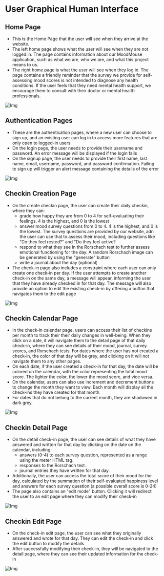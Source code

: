 # User Graphical Human Interface

## Home Page
* This is the Home Page that the user will see when they arrive at the website.
* The left home page shows what the user will see when they are not logged in. The page contains information about our MoodMouse application, such as what we are, who we are, and what this project means to us.
* The right home page is what the user will see when they log in. The page contains a friendly reminder that the survey we provide for self-assessing mood scores is not intended to diagnose any health conditions. If the user feels that they need mental health support, we encourage them to consult with their doctor or mental health professionals.

![Img](/images/homePage.png)
## Authentication Pages
* These are the authentication pages, where a new user can choose to sign up, and an existing user can log in to access more features that are only open to logged-in users
* On the login page, the user needs to provide their username and password. An error message will be displayed if the login fails
* On the signup page, the user needs to provide their first name, last name, email, username, password, and password confirmation. Failing to sign up will trigger an alert message containing the details of the error

![Img](/images/AuthenticationPage.png)

## Checkin Creation Page
* On the create checkin page, the user can create their daily checkin, where they can:
    * grade how happy they are from 0 to 4 for self-evaluating their feelings. 4 is the highest, and 0 is the lowest
    * answer mood survey questions from 0 to 4. 4 is the highest, and 0 is the lowest. The survey questions are provided by our website, adn the user can use that to assess their mood, including questions like "Do they feel rested?" and "Do they feel active?
    * respond to what they see in the Rorschach test to further assess emotional functioning for the day. A random Rorschach image can be generated by using the "generate" button
    * write a journal about the day (optional)
* The check-in page also includes a constraint where each user can only create one check-in per day. If the user attempts to create another check-in on the same day, a message will appear, informing the user that they have already checked in for that day. The message will also provide an option to edit the existing check-in by offering a button that navigates them to the edit page

![Img](/images/createPage.png)

## Checkin Calendar Page
* In the check-in calendar page, users can access their list of checkins per month to track their their daily changes in well-being. When they click on a date, it will navigate them to the detail page of that daily check-in, where they can see details of their mood, journal, survey scores, and Rorschach tests. For dates where the user has not created a check-in, the color of that day will be grey, and clicking on it will not navigate them to any other pages.
* On each date, if the user created a check-in for that day, the date will be colored on the calendar, with the color representing the total mood score. The lighter the color, the lower the mood score, and vice versa.
* On the calendar, users can also use increment and decrement buttons to change the month they want to view. Each month will display all the check-ins they have created for that month.
* For dates that do not belong to the current month, they are shadowed in dark grey.


![Img](/images/calendarPage.png)
## Checkin Detail Page
* On the detail check-in page, the user can see details of what they have answered and written for that day by clicking on the date on the calendar, including:
    * answers (0-4) to each survey question, represented as a range using the meter HTML tag.
    * responses to the Rorschach test.
    * journal entries they have written for that day.
* Additionally, the user can access the total score of their mood for the day, calculated by the summation of their self-evaluated happiness level and answers for each survey question (a possible overall score is 0-24)
* The page also contains an "edit mode" button. Clicking it will redirect the user to an edit page where they can modify their check-in

![Img](/images/detailPage.png)
## Checkin Edit Page
* On the check-in edit page, the user can see what they originally answered and wrote for that day. They can edit the check-in and click the edit button to modify the details
* After successfully modifying their check-in, they will be navigated to the detail page, where they can see their updated information for the check-in

![Img](/images/editPage.png)

